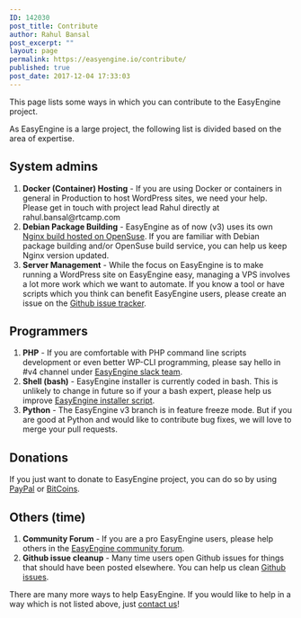 ```yaml
---
ID: 142030
post_title: Contribute
author: Rahul Bansal
post_excerpt: ""
layout: page
permalink: https://easyengine.io/contribute/
published: true
post_date: 2017-12-04 17:33:03
---
```

<!-- wp:core/paragraph -->
<p>This page lists some ways in which you can contribute to the EasyEngine project.</p>
<!-- /wp:core/paragraph -->

<!-- wp:core/paragraph -->
<p>As EasyEngine is a large project, the following list is divided based on the area of expertise.</p>
<!-- /wp:core/paragraph -->

<!-- wp:core/heading -->
<h2>System admins</h2>
<!-- /wp:core/heading -->

<!-- wp:core/list -->
<ol>
    <li><strong>Docker (Container) Hosting</strong> - If you are using Docker or containers in general in Production to host WordPress sites, we need your help. Please get in touch with project lead Rahul directly at rahul.bansal@rtcamp.com</li>
    <li><strong>Debian Package Building</strong> - EasyEngine as of now (v3) uses its own <a href="https://build.opensuse.org/project/show/home:rtCamp:EasyEngine">Nginx build hosted on OpenSuse</a>. If you are familiar with Debian package building and/or OpenSuse build service, you can help us keep Nginx version updated.</li>
    <li><strong>Server Management</strong> - While the focus on EasyEngine is to make running a WordPress site on EasyEngine easy, managing a VPS involves a lot more work which we want to automate. If you know a tool or have scripts which you think can benefit EasyEngine users, please create an issue on the <a href="https://github.com/easyengine/easyengine/issues">Github issue tracker</a>.</li>
</ol>
<!-- /wp:core/list -->

<!-- wp:core/heading -->
<h2>Programmers</h2>
<!-- /wp:core/heading -->

<!-- wp:core/list -->
<ol>
    <li><strong>PHP</strong> - If you are comfortable with PHP command line scripts development or even better WP-CLI programming, please say hello in #v4 channel under <a href="http://slack.easyengine.io/">EasyEngine slack team</a>.</li>
    <li><strong>Shell (bash)</strong> - EasyEngine installer is currently coded in bash. This is unlikely to change in future so if your a bash expert, please help us improve <a href="https://github.com/EasyEngine/easyengine/blob/master/install">EasyEngine installer script</a>. </li>
    <li><strong>Python</strong> - The EasyEngine v3 branch is in feature freeze mode. But if you are good at Python and would like to contribute bug fixes, we will love to merge your pull requests. </li>
</ol>
<!-- /wp:core/list -->

<!-- wp:core/heading -->
<h2>Donations</h2>
<!-- /wp:core/heading -->

<!-- wp:core/paragraph -->
<p>If you just want to donate to EasyEngine project, you can do so by using <a href="http://rt.cx/eedonate">PayPal</a> or <a href="https://bitpay.com/417008/donate">BitCoins</a>.</p>
<!-- /wp:core/paragraph -->

<!-- wp:core/heading -->
<h2>Others (time)</h2>
<!-- /wp:core/heading -->

<!-- wp:core/list -->
<ol>
    <li><strong>Community Forum</strong> - If you are a pro EasyEngine users, please help others in the <a href="http://community.rtcamp.com/c/easyengine">EasyEngine community forum</a>.</li>
    <li><strong>Github issue cleanup</strong> - Many time users open Github issues for things that should have been posted elsewhere. You can help us clean <a href="https://github.com/EasyEngine/easyengine/issues">Github issues</a>.</li>
</ol>
<!-- /wp:core/list -->

<!-- wp:core/paragraph -->
<p>There are many more ways to help EasyEngine. If you would like to help in a way which is not listed above, just <a href="https://easyengine.io/contact/?purpose=contribute">contact us</a>!</p>
<!-- /wp:core/paragraph -->